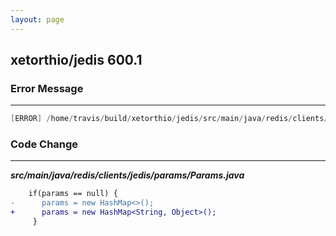 ```yaml
---
layout: page
---
```

## xetorthio/jedis 600.1

### Error Message

---------------------

```java
[ERROR] /home/travis/build/xetorthio/jedis/src/main/java/redis/clients/jedis/params/Params.java:[25,28] illegal start of type 
```

### Code Change

---------------------

***src/main/java/redis/clients/jedis/params/Params.java***

```diff
    if(params == null) {
-      params = new HashMap<>();
+      params = new HashMap<String, Object>();
     }
```